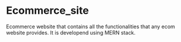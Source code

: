# Ecommerce_site
Ecommerce website that contains all the functionalities that any ecom website provides. It is developend using MERN stack.
